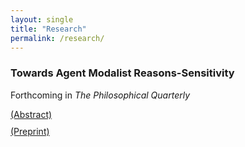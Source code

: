 ```yaml
---
layout: single
title: "Research"
permalink: /research/
---
```


### Towards Agent Modalist Reasons-Sensitivity  
Forthcoming in *The Philosophical Quarterly*  

<div class="abstract-container" style="margin-top: 10px;">
  <a href="javascript:void(0);" onclick="toggleAbstract(this)"> (Abstract) </a>
  <div class="abstract" style="display: none; margin-top: 10px;">
    Many find it plausible that acting freely requires a kind of sensitivity to reasons. Modalists define this sensitivity in terms of what S does in the relevant alternative possibilities. Agent modalists take S to be an agent, assessing their reasons-sensitivity by considering what the agent would have done in those possibilities. While intuitive, agent modalists struggle with Frankfurt cases. This has led some to a mechanism-based approach. Here, I raise two objections to this approach and defend agent modalism. I argue that (1) the mechanism approach permits composite mechanisms, leading to an unattractive disjunction, and (2) excluding the agent undermines the original appeal of reasons-sensitivity. I defend agent modalism by arguing it can handle Frankfurt cases if it holds fixed the nonoccurrence of agent-altering events. This requirement also helps address rational blind spots. Thus, I aim to rehabilitate agent modalism as a viable account of reasons-sensitivity in free action.
  </div>
</div>

<script>
function toggleAbstract(el) {
  const abstract = el.nextElementSibling;
  if (abstract.style.display === "none") {
    abstract.style.display = "block";
    el.textContent = " (Hide Abstract) ";
  } else {
    abstract.style.display = "none";
    el.textContent = " (Abstract) ";
  }
}
</script>
<script>
function toggleAbstract(el) {
  const abstract = el.nextElementSibling;
  if (abstract.style.display === "none") {
    abstract.style.display = "block";
    el.textContent = " (Hide Abstract) ";
  } else {
    abstract.style.display = "none";
    el.textContent = " (Abstract) ";
  }
}

function togglePreprint(el) {
  const preprint = el.nextElementSibling;
  if (preprint.style.display === "none") {
    preprint.style.display = "block";
    el.textContent = " (Hide Preprint) ";
  } else {
    preprint.style.display = "none";
    el.textContent = " (Preprint) ";
  }
}
</script>

<!-- Preprint toggle -->
<div class="preprint-container" style="margin-top: 10px;">
  <a href="javascript:void(0);" onclick="togglePreprint(this)"> (Preprint) </a>
  <div class="preprint" style="display: none; margin-top: 10px;">
    <a href="/assets/PREPRINT.pdf" target="_blank">
      (Preprint)
    </a>
  </div>
</div>
